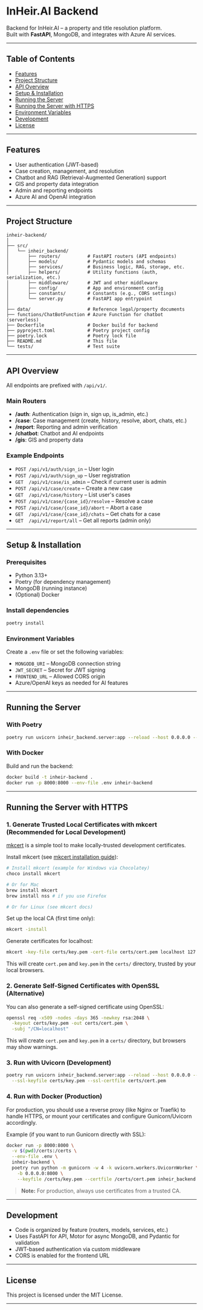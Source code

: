 # InHeir.AI Backend

Backend for InHeir.AI – a property and title resolution platform.  
Built with **FastAPI**, MongoDB, and integrates with Azure AI services.

---

## Table of Contents

- [Features](#features)
- [Project Structure](#project-structure)
- [API Overview](#api-overview)
- [Setup & Installation](#setup--installation)
- [Running the Server](#running-the-server)
- [Running the Server with HTTPS](#running-the-server-with-https)
- [Environment Variables](#environment-variables)
- [Development](#development)
- [License](#license)

---

## Features

- User authentication (JWT-based)
- Case creation, management, and resolution
- Chatbot and RAG (Retrieval-Augmented Generation) support
- GIS and property data integration
- Admin and reporting endpoints
- Azure AI and OpenAI integration

---

## Project Structure

```
inheir-backend/
│
├── src/
│   └── inheir_backend/
│       ├── routers/          # FastAPI routers (API endpoints)
│       ├── models/           # Pydantic models and schemas
│       ├── services/         # Business logic, RAG, storage, etc.
│       ├── helpers/          # Utility functions (auth, serialization, etc.)
│       ├── middleware/       # JWT and other middleware
│       ├── config/           # App and environment config
│       ├── constants/        # Constants (e.g., CORS settings)
│       └── server.py         # FastAPI app entrypoint
│
├── data/                     # Reference legal/property documents
├── functions/ChatBotFunction # Azure Function for chatbot (serverless)
├── Dockerfile                # Docker build for backend
├── pyproject.toml            # Poetry project config
├── poetry.lock               # Poetry lock file
├── README.md                 # This file
└── tests/                    # Test suite
```

---

## API Overview

All endpoints are prefixed with `/api/v1/`.

### Main Routers

- **/auth**: Authentication (sign in, sign up, is_admin, etc.)
- **/case**: Case management (create, history, resolve, abort, chats, etc.)
- **/report**: Reporting and admin verification
- **/chatbot**: Chatbot and AI endpoints
- **/gis**: GIS and property data

### Example Endpoints

- `POST /api/v1/auth/sign_in` – User login
- `POST /api/v1/auth/sign_up` – User registration
- `GET  /api/v1/case/is_admin` – Check if current user is admin
- `POST /api/v1/case/create` – Create a new case
- `GET  /api/v1/case/history` – List user's cases
- `POST /api/v1/case/{case_id}/resolve` – Resolve a case
- `POST /api/v1/case/{case_id}/abort` – Abort a case
- `GET  /api/v1/case/{case_id}/chats` – Get chats for a case
- `GET  /api/v1/report/all` – Get all reports (admin only)

---

## Setup & Installation

### Prerequisites

- Python 3.13+
- Poetry (for dependency management)
- MongoDB (running instance)
- (Optional) Docker

### Install dependencies

```bash
poetry install
```

### Environment Variables

Create a `.env` file or set the following variables:

- `MONGODB_URI` – MongoDB connection string
- `JWT_SECRET` – Secret for JWT signing
- `FRONTEND_URL` – Allowed CORS origin
- Azure/OpenAI keys as needed for AI features

---

## Running the Server

### With Poetry

```bash
poetry run uvicorn inheir_backend.server:app --reload --host 0.0.0.0 --port 8000
```

### With Docker

Build and run the backend:

```bash
docker build -t inheir-backend .
docker run -p 8000:8000 --env-file .env inheir-backend
```

---

## Running the Server with HTTPS

### 1. Generate Trusted Local Certificates with mkcert (Recommended for Local Development)

[mkcert](https://github.com/FiloSottile/mkcert) is a simple tool to make locally-trusted development certificates.

Install mkcert (see [mkcert installation guide](https://github.com/FiloSottile/mkcert#installation)):

```bash
# Install mkcert (example for Windows via Chocolatey)
choco install mkcert

# Or for Mac
brew install mkcert
brew install nss # if you use Firefox

# Or for Linux (see mkcert docs)
```

Set up the local CA (first time only):

```bash
mkcert -install
```

Generate certificates for localhost:

```bash
mkcert -key-file certs/key.pem -cert-file certs/cert.pem localhost 127.0.0.1 ::1
```

This will create `cert.pem` and `key.pem` in the `certs/` directory, trusted by your local browsers.

### 2. Generate Self-Signed Certificates with OpenSSL (Alternative)

You can also generate a self-signed certificate using OpenSSL:

```bash
openssl req -x509 -nodes -days 365 -newkey rsa:2048 \
  -keyout certs/key.pem -out certs/cert.pem \
  -subj "/CN=localhost"
```

This will create `cert.pem` and `key.pem` in a `certs/` directory, but browsers may show warnings.

### 3. Run with Uvicorn (Development)

```bash
poetry run uvicorn inheir_backend.server:app --reload --host 0.0.0.0 --port 8000 \
  --ssl-keyfile certs/key.pem --ssl-certfile certs/cert.pem
```

### 4. Run with Docker (Production)

For production, you should use a reverse proxy (like Nginx or Traefik) to handle HTTPS, or mount your certificates and configure Gunicorn/Uvicorn accordingly.

Example (if you want to run Gunicorn directly with SSL):

```bash
docker run -p 8000:8000 \
  -v $(pwd)/certs:/certs \
  --env-file .env \
  inheir-backend \
  poetry run python -m gunicorn -w 4 -k uvicorn.workers.UvicornWorker \
    -b 0.0.0.0:8000 \
    --keyfile /certs/key.pem --certfile /certs/cert.pem inheir_backend.server:app
```

> **Note:** For production, always use certificates from a trusted CA.

---

## Development

- Code is organized by feature (routers, models, services, etc.)
- Uses FastAPI for API, Motor for async MongoDB, and Pydantic for validation
- JWT-based authentication via custom middleware
- CORS is enabled for the frontend URL

---

## License

This project is licensed under the MIT License.

---
